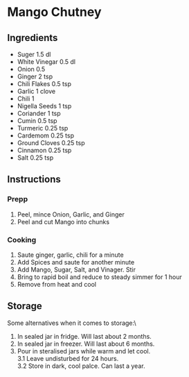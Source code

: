 # Mango Chutney

## Ingredients
* Suger 1.5 dl
* White Vinegar 0.5 dl
* Onion 0.5
* Ginger 2 tsp
* Chili Flakes 0.5 tsp
* Garlic 1 clove
* Chili 1
* Nigella Seeds 1 tsp
* Coriander 1 tsp
* Cumin 0.5 tsp
* Turmeric 0.25 tsp
* Cardemom 0.25 tsp
* Ground Cloves 0.25 tsp
* Cinnamon 0.25 tsp
* Salt 0.25 tsp

## Instructions
### Prepp
1. Peel, mince Onion, Garlic, and Ginger
1. Peel and cut Mango into chunks
### Cooking
1. Saute ginger, garlic, chili for a minute
1. Add Spices and saute for another minute
1. Add Mango, Sugar, Salt, and Vinager. Stir
1. Bring to rapid boil and reduce to steady simmer for 1 hour
1. Remove from heat and cool
 
## Storage
Some alternatives when it comes to storage:\ 
1. In sealed jar in fridge. Will last about 2 months. 
1. In sealed jar in freezer. Will last about 6 months. 
1. Pour in steralised jars while warm and let cool.  
  3.1 Leave undisturbed for 24 hours.\
  3.2 Store in dark, cool palce. Can last a year.
